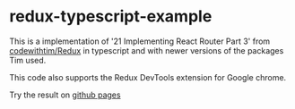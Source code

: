 # redux-typescript-example

This is a implementation of '21 Implementing React Router Part 3' from [codewithtim/Redux](https://github.com/codewithtim/Redux) in typescript and with newer versions of the packages Tim used.

This code also supports the Redux DevTools extension for Google chrome.

Try the result on [github pages](http://s-weigand.github.io/redux-typescript-example)